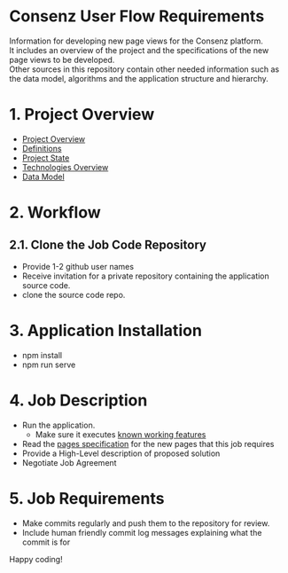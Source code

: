# Consenz User Flow Requirements
Information for developing new page views for the Consenz platform.<br>
It includes an overview of the project and the specifications of the new page views to be developed.<br>
Other sources in this repository contain other needed information such as the data model, algorithms and the application structure and hierarchy.  
  
# 1. <a id="project-overview">Project Overview</a>
- [Project Overview](./project_overview.md/#project-overview)
- [Definitions](./project_overview.md/#definitions)
- [Project State](./project_overview.md/#project-state)
- [Technologies Overview](./project_overview.md/#technologies-overview)
- [Data Model](./data_model.md)

# 2. <a id="workflow">Workflow</a>
## 2.1. Clone the Job Code Repository
- Provide 1-2 github user names
- Receive invitation for a private repository containing the application source code.
- clone the source code repo.

# 3. Application Installation
- npm install
- npm run serve

# 4. <a id="job-description">Job Description</a>
- Run the application.
  - Make sure it executes [known working features](??)
- Read the [pages specification](./pages_specifications.md/#top) for the new pages that this job requires
- Provide a High-Level description of proposed solution
- Negotiate Job Agreement

# 5. Job Requirements
- Make commits regularly and push them to the repository for review.
- Include human friendly commit log messages explaining what the commit is for

Happy coding!   
